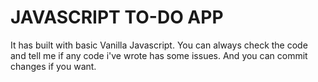 # JAVASCRIPT TO-DO APP 

It has built with basic Vanilla Javascript. 
You can always check the code and tell me if any code i've wrote has some issues. And you can commit changes if you want.
